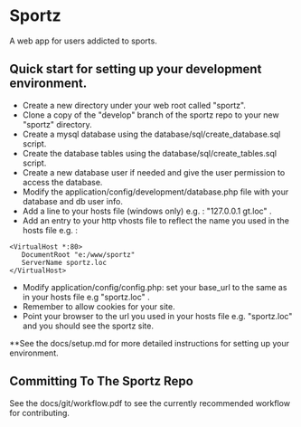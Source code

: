 Sportz
===============

A web app for users addicted to sports.

Quick start for setting up your development environment.
---------------------------------------

- Create a new directory under your web root called "sportz".
- Clone a copy of the "develop" branch of the sportz repo to your new "sportz" directory.
- Create a mysql database using the database/sql/create_database.sql script.
- Create the database tables using the database/sql/create_tables.sql script.
- Create a new database user if needed and give the user permission to access the database.
- Modify the application/config/development/database.php file with your database and db user info.
- Add a line to your hosts file (windows only) e.g. : "127.0.0.1 gt.loc" .
- Add an entry to your http vhosts file to reflect the name you used in the hosts file e.g. :
```
<VirtualHost *:80>
   DocumentRoot "e:/www/sportz"
   ServerName sportz.loc
</VirtualHost>
```
- Modify application/config/config.php: set your base_url to the same as in your hosts file e.g "sportz.loc" .
- Remember to allow cookies for your site.
- Point your browser to the url you used in your hosts file e.g. "sportz.loc" and you should see the sportz site.

**See the docs/setup.md for more detailed instructions for setting up your environment.

Committing To The Sportz Repo
-----------------------------

See the docs/git/workflow.pdf to see the currently recommended workflow for contributing.
